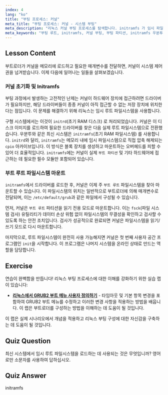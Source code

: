 ```yaml
---
index: 4
lang: "ko"
title: "부팅 프로세스: 커널"
meta_title: "부팅 프로세스: 커널 - 시스템 부팅"
meta_description: "리눅스 커널 부팅 프로세스를 탐색합니다. initramfs 가 임시 파일 시스템에서 드라이버를 로드하여 최종 부팅 루트 파티션을 마운트하는 방법을 배웁니다. 커널 로드부터 init 실행까지의 단계를 이해합니다."
meta_keywords: "부팅 루트, initramfs, 커널 부팅, 부팅 파티션, initramfs 우분투, /etc/default/grub, 리눅스 부팅 프로세스, 루트 파일 시스템, 커널 초기화"
---
```


## Lesson Content

부트로더가 커널을 메모리에 로드하고 필요한 매개변수를 전달하면, 커널이 시스템 제어권을 넘겨받습니다. 이제 다음에 일어나는 일들을 살펴보겠습니다.

### 커널 초기화 및 Initramfs

부팅 과정에서 발생하는 고전적인 난제는 커널이 하드웨어 장치에 접근하려면 드라이버가 필요하지만, 해당 드라이버들이 종종 커널이 아직 접근할 수 없는 저장 장치에 위치한다는 점입니다. 이 문제를 해결하기 위해 리눅스는 임시 루트 파일시스템을 사용합니다.

구형 시스템에서는 이것이 `initrd`(초기 RAM 디스크) 로 처리되었습니다. 커널은 이 디스크 이미지를 로드하여 필요한 드라이버를 찾은 다음 실제 루트 파일시스템으로 전환했습니다. 우분투와 같은 최신 시스템은 `initramfs`(초기 RAM 파일시스템) 를 사용합니다. `initrd`와 달리, `initramfs`는 메모리 내에 임시 파일시스템으로 직접 압축 해제되는 `cpio` 아카이브입니다. 이 방식은 블록 장치를 생성하고 마운트하는 오버헤드를 피할 수 있어 더 효율적입니다. `initramfs`에는 커널이 실제 `부트 파티션` 및 기타 하드웨어에 접근하는 데 필요한 필수 모듈만 포함되어 있습니다.

### 부트 루트 파일시스템 마운트

`initramfs`에서 드라이버를 로드한 후, 커널은 이제 주 `부트 루트` 파일시스템을 찾아 마운트할 수 있습니다. 이 파일시스템의 위치는 일반적으로 부트로더에 의해 매개변수로 전달되며, 이는 `/etc/default/grub`과 같은 파일에서 구성될 수 있습니다.

먼저, 커널은 `부트 루트` 파티션을 읽기 전용 모드로 마운트합니다. 이는 `fsck`(파일 시스템 검사) 유틸리티가 데이터 손상 위험 없이 파일시스템의 무결성을 확인하고 검사할 수 있도록 하는 안전 조치입니다. 검사가 성공적으로 완료되면 커널은 파일시스템을 읽기/쓰기 모드로 다시 마운트합니다.

마지막으로, 루트 파일시스템이 완전히 사용 가능해지면 커널은 첫 번째 사용자 공간 프로그램인 `init`을 시작합니다. 이 프로그램은 나머지 시스템을 온라인 상태로 만드는 역할을 담당합니다.

## Exercise

연습이 완벽함을 만듭니다! 리눅스 부팅 프로세스에 대한 이해를 강화하기 위한 실습 랩이 있습니다:

- **[리눅스에서 GRUB2 부트 메뉴 사용자 정의하기](https://labex.io/ko/labs/comptia-customize-the-grub2-boot-menu-in-linux-590859)** - 타임아웃 및 기본 항목 변경을 포함하여 GRUB2 부트 메뉴를 수정하고 이러한 변경 사항을 적용하는 방법을 배웁니다. 이 랩은 부트로더를 구성하는 방법을 이해하는 데 도움이 될 것입니다.

이 랩은 실제 시나리오에서 개념을 적용하고 리눅스 부팅 구성에 대한 자신감을 구축하는 데 도움이 될 것입니다.

## Quiz Question

최신 시스템에서 임시 루트 파일시스템을 로드하는 데 사용되는 것은 무엇입니까? 영어로만 소문자를 사용하여 답하십시오.

## Quiz Answer

initramfs

